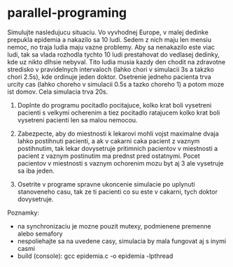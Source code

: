 # parallel-programing

Simulujte nasledujucu situaciu.
Vo vyvhodnej Europe, v malej dedinke prepukla epidemia a nakazilo sa 10 ludi. Sedem z nich maju len mensiu nemoc, no traja ludia maju vazne problemy. Aby sa nenakazilo este viac ludi, tak sa vlada rozhodla tychto 10 ludi prestahovat do vedlasej dedinky, kde uz nikto dlhsie nebyval. Tito ludia musia kazdy den chodit na zdravotne stredisko v pravidelnych intervaloch (lahko chori v simulacii 3s a takzko chori 2.5s), kde ordinuje jeden doktor. Osetrenie jedneho pacienta trva urcity cas (lahko choreho v simulacii 0.5s a tazko choreho 1) a potom moze ist domov. Cela simulacia trva 20s.

1. Doplnte do programu pocitadlo pocitajuce, kolko krat boli vysetreni pacienti s velkymi ocherenim a tiez pocitadlo ratajucem kolko krat boli vysetreni pacienti len sa malou nemocou.

2. Zabezpecte, aby do miestnosti k lekarovi mohli vojst maximalne dvaja lahko postihnuti pacienti, a ak v cakarni caka pacient z vaznym postihnutim, tak lekar dovysetruje pritimnich pacientov v miestnosti a pacient z vaznym postinutim ma prednst pred ostatnymi. Pocet pacientov v miestnosti s vaznym ochorenim mozu byt aj 3 ale vysetruje sa iba jeden.

3. Osetrite v programe spravne ukoncenie simulacie po uplynuti stanoveneho casu, tak ze ti pacienti co su este v cakarni, tych	 doktor dovysetruje. 

Poznamky:
- na synchronizaciu je mozne pouzit mutexy, podmienene premenne alebo semafory
- nespoliehajte sa na uvedene casy, simulacia by mala fungovat aj s inymi casmi
- build (console): gcc epidemia.c -o epidemia -lpthread

